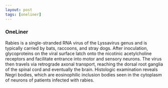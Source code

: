 ```yaml
---
layout: post
tags: [oneliner]
---
```



### OneLiner

Rabies is a single-stranded RNA virus of the Lyssavirus genus and is typically carried by bats, raccoons, and stray dogs. After inoculation, glycoproteins on the viral surface latch onto the nicotinic acetylcholine receptors and facilitate entrance into motor and sensory neurons. The virus then travels via retrograde axonal transport, reaching the dorsal root ganglia of the spinal cord and eventually the brain. Histologic examination reveals Negri bodies, which are eosinophilic inclusion bodies seen in the cytoplasm of neurons of patients infected with rabies.
